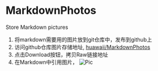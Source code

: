 # MarkdownPhotos
Store Markdown pictures


1. 将markdown需要用的图片放到git仓库中，发布到github上
2. 访问github仓库图片存储地址,
[huawaii/MarkdownPhotos](https://github.com/huawaii/MarkdownPhotos)
3. 点击Download按钮，拷贝Raw链接地址
4. 在Markdown中引用图片，
![Pic](https://raw.githubusercontent.com/huawaii/MarkdownPhotos/) 

